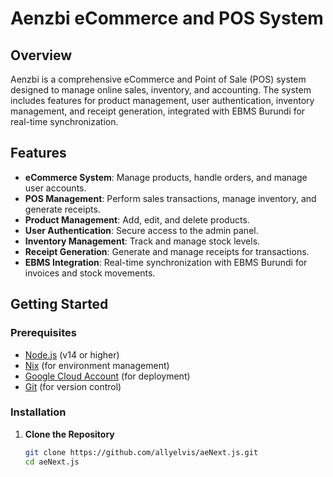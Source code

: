 # Aenzbi eCommerce and POS System

## Overview

Aenzbi is a comprehensive eCommerce and Point of Sale (POS) system designed to manage online sales, inventory, and accounting. The system includes features for product management, user authentication, inventory management, and receipt generation, integrated with EBMS Burundi for real-time synchronization.

## Features

- **eCommerce System**: Manage products, handle orders, and manage user accounts.
- **POS Management**: Perform sales transactions, manage inventory, and generate receipts.
- **Product Management**: Add, edit, and delete products.
- **User Authentication**: Secure access to the admin panel.
- **Inventory Management**: Track and manage stock levels.
- **Receipt Generation**: Generate and manage receipts for transactions.
- **EBMS Integration**: Real-time synchronization with EBMS Burundi for invoices and stock movements.

## Getting Started

### Prerequisites

- [Node.js](https://nodejs.org/) (v14 or higher)
- [Nix](https://nixos.org/nix/) (for environment management)
- [Google Cloud Account](https://cloud.google.com/) (for deployment)
- [Git](https://git-scm.com/) (for version control)

### Installation

1. **Clone the Repository**

   ```bash
   git clone https://github.com/allyelvis/aeNext.js.git
   cd aeNext.js

